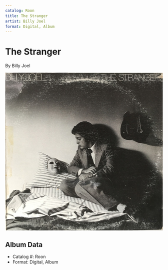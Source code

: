 ```yaml
---
catalog: Roon
title: The Stranger
artist: Billy Joel
format: Digital, Album
---
```


# The Stranger

By Billy Joel

![](../../assets/albumcovers/Billy_Joel-The_Stranger.png)

## Album Data

- Catalog #: Roon
- Format: Digital, Album


